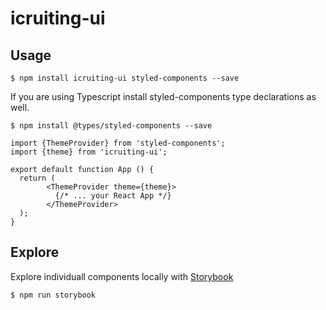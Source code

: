 # icruiting-ui

## Usage

```
$ npm install icruiting-ui styled-components --save
```

If you are using Typescript install styled-components type declarations as well.

```
$ npm install @types/styled-components --save
```

```
import {ThemeProvider} from 'styled-components';
import {theme} from 'icruiting-ui';

export default function App () {
  return (
        <ThemeProvider theme={theme}>
          {/* ... your React App */}
        </ThemeProvider>
  );
}
```

## Explore

Explore individuall components locally with [Storybook](https://storybook.js.org/)

```
$ npm run storybook
```
